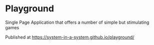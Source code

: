# Playground

Single Page Application that offers a number of simple but stimulating games

Published at https://system-in-a-system.github.io/playground/
